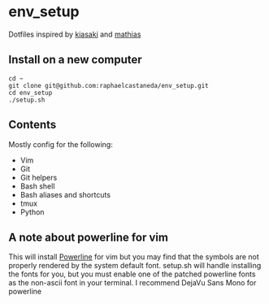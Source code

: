 env_setup
========

Dotfiles inspired by [kiasaki](https://github.com/kiasaki/dotfiles) and [mathias](https://github.com/mathiasbynens/dotfiles)

## Install on a new computer

```
cd ~
git clone git@github.com:raphaelcastaneda/env_setup.git
cd env_setup
./setup.sh
```

## Contents

Mostly config for the following:

- Vim
- Git
- Git helpers
- Bash shell
- Bash aliases and shortcuts
- tmux
- Python

## A note about powerline for vim
This will install [Powerline](https://github.com/powerline/powerline) for vim but you may find that the symbols are not properly rendered by the system default font. setup.sh will handle
installing the fonts for you, but you must enable one of the patched powerline fonts as the non-ascii font in your terminal.
I recommend DejaVu Sans Mono for powerline
